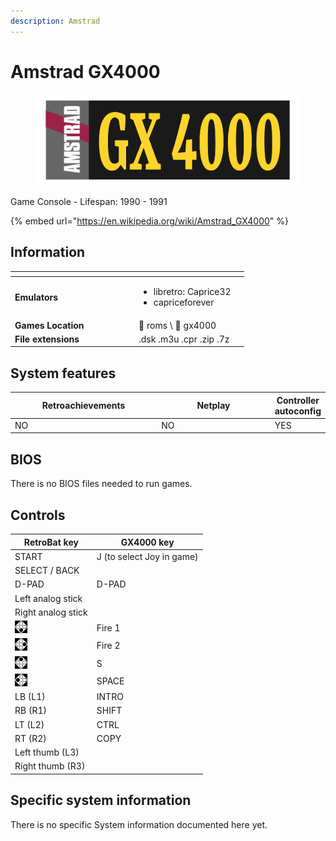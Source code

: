 ```yaml
---
description: Amstrad
---
```


# Amstrad GX4000

<div align="left">

<figure><img src="https://raw.githubusercontent.com/fabricecaruso/es-theme-carbon/5149a33eed46b2af638b06119397d4023b75131f/art/logos/gx4000.svg" alt=""><figcaption></figcaption></figure>

</div>

Game Console - Lifespan: 1990 - 1991

{% embed url="https://en.wikipedia.org/wiki/Amstrad_GX4000" %}

## Information

<table data-header-hidden><thead><tr><th width="184"></th><th></th><th data-hidden></th></tr></thead><tbody><tr><td><strong>Emulators</strong></td><td><ul><li>libretro: Caprice32</li><li>capriceforever</li></ul></td><td></td></tr><tr><td><strong>Games Location</strong></td><td><span data-gb-custom-inline data-tag="emoji" data-code="1f4c1">📁</span> roms \ <span data-gb-custom-inline data-tag="emoji" data-code="1f4c2">📂</span> gx4000</td><td></td></tr><tr><td><strong>File extensions</strong></td><td>.dsk .m3u .cpr .zip .7z</td><td></td></tr></tbody></table>

## System features

<table><thead><tr><th width="245">Retroachievements</th><th width="200">Netplay</th><th>Controller autoconfig</th></tr></thead><tbody><tr><td>NO</td><td>NO</td><td>YES</td></tr></tbody></table>

## BIOS

There is no BIOS files needed to run games.

## Controls

| RetroBat key                                                                    | GX4000 key                |
| ------------------------------------------------------------------------------- | ------------------------- |
| START                                                                           | J (to select Joy in game) |
| SELECT / BACK                                                                   |                           |
| D-PAD                                                                           | D-PAD                     |
| Left analog stick                                                               |                           |
| Right analog stick                                                              |                           |
| ![A](<../../../.gitbook/assets/image (30).png>)                                 | Fire 1                    |
| ![B](<../../../.gitbook/assets/image (16).png>)                                 | Fire 2                    |
| <img src="../../../.gitbook/assets/image (50).png" alt="" data-size="original"> | S                         |
| <img src="../../../.gitbook/assets/image (48).png" alt="" data-size="line">     | SPACE                     |
| LB (L1)                                                                         | INTRO                     |
| RB (R1)                                                                         | SHIFT                     |
| LT (L2)                                                                         | CTRL                      |
| RT (R2)                                                                         | COPY                      |
| Left thumb (L3)                                                                 |                           |
| Right thumb (R3)                                                                |                           |

## Specific system information

There is no specific System information documented here yet.
